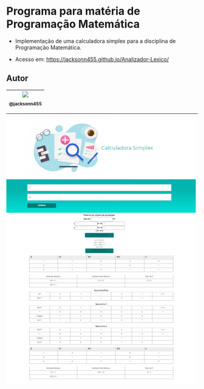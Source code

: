 Programa para matéria de Programação Matemática
===============================================

- Implementação de uma calculadora simplex para a disciplina de Programação Matemática.

- Acesso em: https://jacksonn455.github.io/Analizador-Lexico/

## Autor

 | [<img src="https://avatars1.githubusercontent.com/u/46221221?s=460&u=0d161e390cdad66e925f3d52cece6c3e65a23eb2&v=4" width=115><br><sub>@jacksonn455</sub>](https://github.com/jacksonn455) |
  | :---: |

--------------------
 ![](https://github.com/jacksonn455/Simplex/blob/master/imagem.png)
